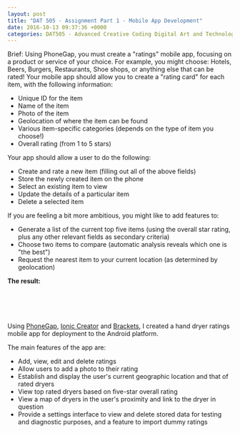 ```yaml
---
layout: post
title: "DAT 505 - Assignment Part 1 - Mobile App Development"
date: 2016-10-13 09:37:36 +0000
categories: DAT505 - Advanced Creative Coding Digital Art and Technology
---
```


<!-- wp:paragraph {"className":"brief"} -->
<p class="brief">Brief: Using PhoneGap, you must create a "ratings" mobile app, focusing on a product or service of your choice. For example, you might choose: Hotels, Beers, Burgers, Restaurants, Shoe shops, or anything else that can be rated! Your mobile app should allow you to create a "rating card" for each item, with the following information:</p>
<!-- /wp:paragraph -->

<!-- wp:list -->
<ul><!-- wp:list-item -->
<li>Unique ID for the item</li>
<!-- /wp:list-item -->

<!-- wp:list-item -->
<li>Name of the item</li>
<!-- /wp:list-item -->

<!-- wp:list-item -->
<li>Photo of the item</li>
<!-- /wp:list-item -->

<!-- wp:list-item -->
<li>Geolocation of where the item can be found</li>
<!-- /wp:list-item -->

<!-- wp:list-item -->
<li>Various item-specific categories (depends on the type of item you choose!)</li>
<!-- /wp:list-item -->

<!-- wp:list-item -->
<li>Overall rating (from 1 to 5 stars)</li>
<!-- /wp:list-item --></ul>
<!-- /wp:list -->

<!-- wp:paragraph -->
<p>Your app should allow a user to do the following:</p>
<!-- /wp:paragraph -->

<!-- wp:list -->
<ul><!-- wp:list-item -->
<li>Create and rate a new item (filling out all of the above fields)</li>
<!-- /wp:list-item -->

<!-- wp:list-item -->
<li>Store the newly created item on the phone</li>
<!-- /wp:list-item -->

<!-- wp:list-item -->
<li>Select an existing item to view</li>
<!-- /wp:list-item -->

<!-- wp:list-item -->
<li>Update the details of a particular item</li>
<!-- /wp:list-item -->

<!-- wp:list-item -->
<li>Delete a selected item</li>
<!-- /wp:list-item --></ul>
<!-- /wp:list -->

<!-- wp:paragraph -->
<p>If you are feeling a bit more ambitious, you might like to add features to:</p>
<!-- /wp:paragraph -->

<!-- wp:list -->
<ul><!-- wp:list-item -->
<li>Generate a list of the current top five items (using the overall star rating, plus any other relevant fields as secondary criteria)</li>
<!-- /wp:list-item -->

<!-- wp:list-item -->
<li>Choose two items to compare (automatic analysis reveals which one is "the best")</li>
<!-- /wp:list-item -->

<!-- wp:list-item -->
<li>Request the nearest item to your current location (as determined by geolocation)</li>
<!-- /wp:list-item --></ul>
<!-- /wp:list -->

<!-- wp:paragraph -->
<p><strong>The result:</strong></p>
<!-- /wp:paragraph -->

<!-- wp:gallery {"linkTo":"media","sizeSlug":"medium"} -->
<figure class="wp-block-gallery has-nested-images columns-default is-cropped"><!-- wp:image {"id":656,"sizeSlug":"medium","linkDestination":"media"} -->
<figure class="wp-block-image size-medium"><a href="https://www.circleseven.co.uk/wp-content/uploads/2023/05/ratemydryer-01_30267168656_o.png"><img src="https://www.circleseven.co.uk/wp-content/uploads/2023/05/ratemydryer-01_30267168656_o-176x300.png" alt="" class="wp-image-656"/></a></figure>
<!-- /wp:image -->

<!-- wp:image {"id":660,"sizeSlug":"medium","linkDestination":"media"} -->
<figure class="wp-block-image size-medium"><a href="https://www.circleseven.co.uk/wp-content/uploads/2023/05/ratemydryer-02_30267169016_o.png"><img src="https://www.circleseven.co.uk/wp-content/uploads/2023/05/ratemydryer-02_30267169016_o-176x300.png" alt="" class="wp-image-660"/></a></figure>
<!-- /wp:image -->

<!-- wp:image {"id":659,"sizeSlug":"medium","linkDestination":"media"} -->
<figure class="wp-block-image size-medium"><a href="https://www.circleseven.co.uk/wp-content/uploads/2023/05/ratemydryer-03_30216439431_o.png"><img src="https://www.circleseven.co.uk/wp-content/uploads/2023/05/ratemydryer-03_30216439431_o-176x300.png" alt="" class="wp-image-659"/></a></figure>
<!-- /wp:image -->

<!-- wp:image {"id":658,"sizeSlug":"medium","linkDestination":"media"} -->
<figure class="wp-block-image size-medium"><a href="https://www.circleseven.co.uk/wp-content/uploads/2023/05/ratemydryer-04_29671872384_o.png"><img src="https://www.circleseven.co.uk/wp-content/uploads/2023/05/ratemydryer-04_29671872384_o-176x300.png" alt="" class="wp-image-658"/></a></figure>
<!-- /wp:image -->

<!-- wp:image {"id":657,"sizeSlug":"medium","linkDestination":"media"} -->
<figure class="wp-block-image size-medium"><a href="https://www.circleseven.co.uk/wp-content/uploads/2023/05/ratemydryer-05_30267169786_o.png"><img src="https://www.circleseven.co.uk/wp-content/uploads/2023/05/ratemydryer-05_30267169786_o-176x300.png" alt="" class="wp-image-657"/></a></figure>
<!-- /wp:image --></figure>
<!-- /wp:gallery -->

<!-- wp:paragraph -->
<p>Using <a href="http://phonegap.com">PhoneGap</a>, <a href="https://creator.ionic.io/">Ionic Creator</a> and <a href="http://brackets.io">Brackets</a>, I created a hand dryer ratings mobile app for deployment to the Android platform.</p>
<!-- /wp:paragraph -->

<!-- wp:paragraph -->
<p>The main features of the app are:</p>
<!-- /wp:paragraph -->

<!-- wp:list -->
<ul><!-- wp:list-item -->
<li>Add, view, edit and delete ratings</li>
<!-- /wp:list-item -->

<!-- wp:list-item -->
<li>Allow users to add a photo to their rating</li>
<!-- /wp:list-item -->

<!-- wp:list-item -->
<li>Establish and display the user's current geographic location and that of rated dryers</li>
<!-- /wp:list-item -->

<!-- wp:list-item -->
<li>View top rated dryers based on five-star overall rating</li>
<!-- /wp:list-item -->

<!-- wp:list-item -->
<li>View a map of dryers in the user's proximity and link to the dryer in question</li>
<!-- /wp:list-item -->

<!-- wp:list-item -->
<li>Provide a settings interface to view&nbsp;and delete&nbsp;stored data for testing and diagnostic purposes,&nbsp;and a feature to&nbsp;import dummy ratings</li>
<!-- /wp:list-item --></ul>
<!-- /wp:list -->
